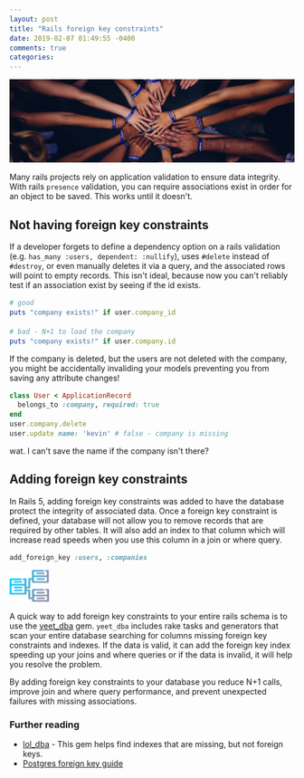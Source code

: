 ```yaml
---
layout: post
title: "Rails foreign key constraints"
date: 2019-02-07 01:49:55 -0400
comments: true
categories: 
---
```


<img src="/images/hand-connections.jpg" alt="Hands connected in a group" title="Hands connected in a group" class="banner-img" />

Many rails projects rely on application validation to ensure data integrity. With rails `presence` validation, you can require associations exist in order for an object to be saved. This works until it doesn't.

## Not having foreign key constraints

If a developer forgets to define a dependency option on a rails validation (e.g. `has_many :users, dependent: :nullify`), uses `#delete` instead of `#destroy`, or even manually deletes it via a query, and the associated rows will point to empty records. This isn't ideal, because now you can't reliably test if an association exist by seeing if the id exists.

```ruby
# good
puts "company exists!" if user.company_id

# bad - N+1 to load the company
puts "company exists!" if user.company.id
```

If the company is deleted, but the users are not deleted with the company, you might be accidentally invaliding your models preventing you from saving any attribute changes!

```ruby
class User < ApplicationRecord
  belongs_to :company, required: true
end
user.company.delete
user.update name: 'kevin' # false - company is missing
```

wat. I can't save the name if the company isn't there?

## Adding foreign key constraints

In Rails 5, adding foreign key constraints was added to have the database protect the integrity of associated data. Once a foreign key constraint is defined, your database will not allow you to remove records that are required by other tables. It will also add an index to that column which will increase read speeds when you use this column in a join or where query.

```ruby
add_foreign_key :users, :companies
```

<img src="/images/yeet_dba-logo.png" alt="logo of the yeet_dba gem" title="logo of the yeet_dba gem" />

A quick way to add foreign key constraints to your entire rails schema is to use the [yeet_dba](https://github.com/kevincolemaninc/yeet_dba) gem. `yeet_dba` includes rake tasks and generators that scan your entire database searching for columns missing foreign key constraints and indexes. If the data is valid, it can add the foreign key index speeding up your joins and where queries or if the data is invalid, it will help you resolve the problem.

By adding foreign key constraints to your database you reduce N+1 calls, improve join and where query performance, and prevent unexpected failures with missing associations.

### Further reading

- [lol_dba](https://github.com/plentz/lol_dba) - This gem helps find indexes that are missing, but not foreign keys.
- [Postgres foreign key guide](http://www.postgresqltutorial.com/postgresql-foreign-key/)